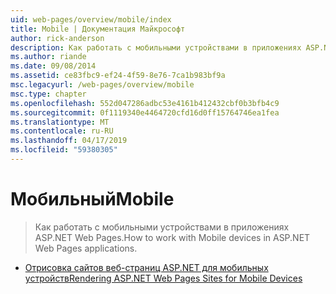 ```yaml
---
uid: web-pages/overview/mobile/index
title: Mobile | Документация Майкрософт
author: rick-anderson
description: Как работать с мобильными устройствами в приложениях ASP.NET Web Pages.
ms.author: riande
ms.date: 09/08/2014
ms.assetid: ce83fbc9-ef24-4f59-8e76-7ca1b983bf9a
msc.legacyurl: /web-pages/overview/mobile
msc.type: chapter
ms.openlocfilehash: 552d047286adbc53e4161b412432cbf0b3bfb4c9
ms.sourcegitcommit: 0f1119340e4464720cfd16d0ff15764746ea1fea
ms.translationtype: MT
ms.contentlocale: ru-RU
ms.lasthandoff: 04/17/2019
ms.locfileid: "59380305"
---
```

# <a name="mobile"></a><span data-ttu-id="cc6b6-103">Мобильный</span><span class="sxs-lookup"><span data-stu-id="cc6b6-103">Mobile</span></span>

> <span data-ttu-id="cc6b6-104">Как работать с мобильными устройствами в приложениях ASP.NET Web Pages.</span><span class="sxs-lookup"><span data-stu-id="cc6b6-104">How to work with Mobile devices in ASP.NET Web Pages applications.</span></span>


- [<span data-ttu-id="cc6b6-105">Отрисовка сайтов веб-страниц ASP.NET для мобильных устройств</span><span class="sxs-lookup"><span data-stu-id="cc6b6-105">Rendering ASP.NET Web Pages Sites for Mobile Devices</span></span>](rendering-aspnet-web-pages-sites-for-mobile-devices.md)
